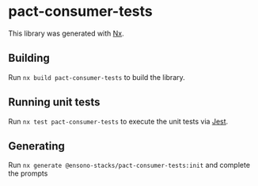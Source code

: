 # pact-consumer-tests

This library was generated with [Nx](https://nx.dev).

## Building

Run `nx build pact-consumer-tests` to build the library.

## Running unit tests

Run `nx test pact-consumer-tests` to execute the unit tests via
[Jest](https://jestjs.io).

## Generating
Run `nx generate @ensono-stacks/pact-consumer-tests:init` and complete the prompts